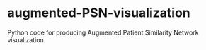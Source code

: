 # augmented-PSN-visualization
Python code for producing Augmented Patient Similarity Network visualization.
